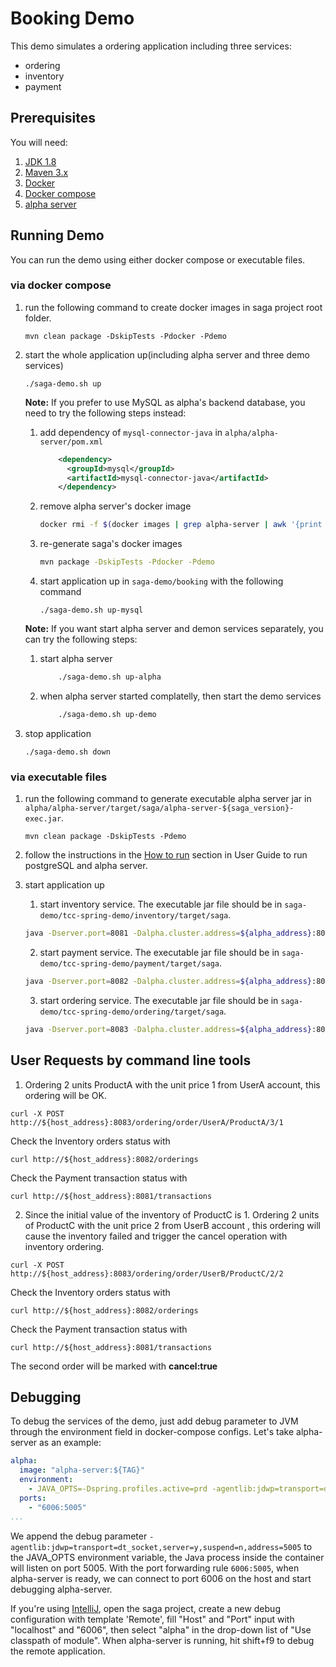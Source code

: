 # Booking Demo
This demo simulates a ordering application including three services:
* ordering
* inventory
* payment

## Prerequisites
You will need:
1. [JDK 1.8][jdk]
2. [Maven 3.x][maven]
3. [Docker][docker]
4. [Docker compose][docker_compose]
5. [alpha server][alpha_server]

[jdk]: http://www.oracle.com/technetwork/java/javase/downloads/jdk8-downloads-2133151.html
[maven]: https://maven.apache.org/install.html
[docker]: https://www.docker.com/get-docker
[docker_compose]: https://docs.docker.com/compose/install/
[alpha_server]: https://github.com/apache/incubator-servicecomb-saga/tree/master/alpha

## Running Demo
You can run the demo using either docker compose or executable files.
### via docker compose
1. run the following command to create docker images in saga project root folder.
   ```
   mvn clean package -DskipTests -Pdocker -Pdemo
   ```

2. start the whole application up(including alpha server and three demo services)
   ```
   ./saga-demo.sh up
   ```

   **Note:** If you prefer to use MySQL as alpha's backend database, you need to try the following steps instead:
   1. add dependency of `mysql-connector-java` in `alpha/alpha-server/pom.xml`
      ```xml
          <dependency>
            <groupId>mysql</groupId>
            <artifactId>mysql-connector-java</artifactId>
          </dependency>
      ```
   2. remove alpha server's docker image
      ```bash
      docker rmi -f $(docker images | grep alpha-server | awk '{print $3}')
      ```
   3. re-generate saga's docker images
      ```bash
      mvn package -DskipTests -Pdocker -Pdemo
      ```
   4. start application up in `saga-demo/booking` with the following command
      ```
      ./saga-demo.sh up-mysql
      ```

   **Note:** If you want start alpha server and demon services separately, you can try the following steps:
   1. start alpha server
      ```bash
          ./saga-demo.sh up-alpha
      ```
   2. when alpha server started complatelly, then start the demo services
      ```bash
          ./saga-demo.sh up-demo
      ```

3. stop application
   ```
   ./saga-demo.sh down
   ```

### via executable files
1. run the following command to generate executable alpha server jar in `alpha/alpha-server/target/saga/alpha-server-${saga_version}-exec.jar`.
   ```
   mvn clean package -DskipTests -Pdemo
   ```

2. follow the instructions in the [How to run](https://github.com/apache/incubator-servicecomb-saga/blob/master/docs/user_guide.md#how-to-run) section in User Guide to run postgreSQL and alpha server.

3. start application up
   1. start inventory service. The executable jar file should be in `saga-demo/tcc-spring-demo/inventory/target/saga`.
   ```bash
   java -Dserver.port=8081 -Dalpha.cluster.address=${alpha_address}:8080 -jar tcc-inventory-${saga_version}-exec.jar
   ```

   2. start payment service. The executable jar file should be in `saga-demo/tcc-spring-demo/payment/target/saga`.
   ```bash
   java -Dserver.port=8082 -Dalpha.cluster.address=${alpha_address}:8080 -jar tcc-payment-${saga_version}-exec.jar
   ```

   3. start ordering service. The executable jar file should be in `saga-demo/tcc-spring-demo/ordering/target/saga`.
   ```bash
   java -Dserver.port=8083 -Dalpha.cluster.address=${alpha_address}:8080 -Dinventory.service.address=${host_address}:8082 -Dpayment.service.address=${host_address}:8081  -jar tcc-ordering-${saga_version}-exec.jar
   ```

## User Requests by command line tools
1. Ordering 2 units ProductA with the unit price 1 from UserA account, this ordering will be OK.
```
curl -X POST http://${host_address}:8083/ordering/order/UserA/ProductA/3/1
```
Check the Inventory orders status with
```
curl http://${host_address}:8082/orderings
```
Check the Payment transaction status with
```
curl http://${host_address}:8081/transactions

```

2. Since the initial value of the inventory of ProductC is 1. Ordering 2 units of ProductC with the unit price 2 from UserB account , this ordering will cause the inventory failed and trigger the cancel operation with inventory ordering.
```
curl -X POST http://${host_address}:8083/ordering/order/UserB/ProductC/2/2
```
Check the Inventory orders status with
```
curl http://${host_address}:8082/orderings
```
Check the Payment transaction status with
```
curl http://${host_address}:8081/transactions
```
The second order will be marked with **cancel:true**

## Debugging

To debug the services of the demo, just add debug parameter to JVM through the environment field in docker-compose configs. Let's take alpha-server as an example:

```yaml
alpha:
  image: "alpha-server:${TAG}"
  environment:
    - JAVA_OPTS=-Dspring.profiles.active=prd -agentlib:jdwp=transport=dt_socket,server=y,suspend=n,address=5005
  ports:
    - "6006:5005"
...
```

We append the debug parameter `-agentlib:jdwp=transport=dt_socket,server=y,suspend=n,address=5005` to the JAVA_OPTS environment variable, the Java process inside the container will listen on port 5005. With the port forwarding rule `6006:5005`, when alpha-server is ready, we can connect to port 6006 on the host and start debugging alpha-server.

If  you're using [IntelliJ](https://www.jetbrains.com/idea/), open the saga project, create a new debug configuration with template 'Remote', fill "Host" and "Port" input with "localhost" and "6006", then select "alpha" in the drop-down list of "Use classpath of module". When alpha-server is running, hit shift+f9 to debug the remote application.
